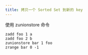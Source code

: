 ```yaml
---
title: 拷贝一个 Sorted Set 到新的 key
---
```



使用 zunionstore 命令

```
zadd foo 1 a
zadd foo 2 b
zunionstore bar 1 foo
zrange bar 0 -1
```
